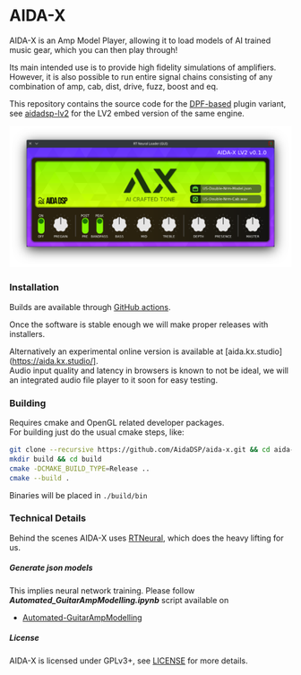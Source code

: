 # AIDA-X

AIDA-X is an Amp Model Player, allowing it to load models of AI trained music gear, which you can then play through!

Its main intended use is to provide high fidelity simulations of amplifiers.  
However, it is also possible to run entire signal chains consisting of any combination of amp, cab, dist, drive, fuzz, boost and eq.

This repository contains the source code for the [DPF-based](https://github.com/DISTRHO/DPF) plugin variant, see [aidadsp-lv2](https://github.com/AidaDSP/aidadsp-lv2) for the LV2 embed version of the same engine.

![screenshot](utils/Screenshot.png "Screenshot")

### Installation ###

Builds are available through [GitHub actions](https://github.com/AidaDSP/aida-x/actions/workflows/build.yml).

Once the software is stable enough we will make proper releases with installers.

Alternatively an experimental online version is available at [aida.kx.studio](https://aida.kx.studio/].  
Audio input quality and latency in browsers is known to not be ideal, we will an integrated audio file player to it soon for easy testing.

### Building ###

Requires cmake and OpenGL related developer packages.  
For building just do the usual cmake steps, like:

```sh
git clone --recursive https://github.com/AidaDSP/aida-x.git && cd aida-x
mkdir build && cd build
cmake -DCMAKE_BUILD_TYPE=Release ..
cmake --build .
```

Binaries will be placed in `./build/bin`

### Technical Details ###

Behind the scenes AIDA-X uses [RTNeural](https://github.com/jatinchowdhury18/RTNeural), which does the heavy lifting for us.

##### Generate json models #####

This implies neural network training. Please follow __*Automated_GuitarAmpModelling.ipynb*__ script available on

- [Automated-GuitarAmpModelling](https://github.com/MaxPayne86/Automated-GuitarAmpModelling/tree/aidadsp_devel)

##### License #####

AIDA-X is licensed under GPLv3+, see [LICENSE](LICENSE) for more details.
